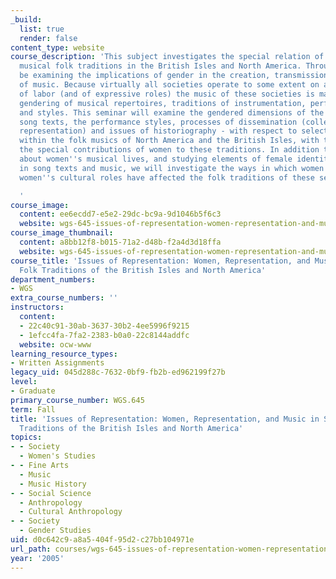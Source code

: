 ```yaml
---
_build:
  list: true
  render: false
content_type: website
course_description: 'This subject investigates the special relation of women to several
  musical folk traditions in the British Isles and North America. Throughout, we will
  be examining the implications of gender in the creation, transmission, and performance
  of music. Because virtually all societies operate to some extent on a gendered division
  of labor (and of expressive roles) the music of these societies is marked by the
  gendering of musical repertoires, traditions of instrumentation, performance settings,
  and styles. This seminar will examine the gendered dimensions of the music - the
  song texts, the performance styles, processes of dissemination (collection, literary
  representation) and issues of historiography - with respect to selected traditions
  within the folk musics of North America and the British Isles, with the aim of analyzing
  the special contributions of women to these traditions. In addition to telling stories
  about women''s musical lives, and studying elements of female identity and subjectivity
  in song texts and music, we will investigate the ways in which women''s work and
  women''s cultural roles have affected the folk traditions of these several countries.

  '
course_image:
  content: ee6ecdd7-e5e2-29dc-bc9a-9d1046b5f6c3
  website: wgs-645-issues-of-representation-women-representation-and-music-in-selected-folk-traditions-of-the-british-isles-and-north-america-fall-2005
course_image_thumbnail:
  content: a8bb12f8-b015-71a2-d48b-f2a4d3d18ffa
  website: wgs-645-issues-of-representation-women-representation-and-music-in-selected-folk-traditions-of-the-british-isles-and-north-america-fall-2005
course_title: 'Issues of Representation: Women, Representation, and Music in Selected
  Folk Traditions of the British Isles and North America'
department_numbers:
- WGS
extra_course_numbers: ''
instructors:
  content:
  - 22c40c91-30ab-3637-30b2-4ee5996f9215
  - 1efcc4fa-7fa2-2383-b0a0-22c8144addfc
  website: ocw-www
learning_resource_types:
- Written Assignments
legacy_uid: 045d288c-7632-0bf9-fb2b-ed962199f27b
level:
- Graduate
primary_course_number: WGS.645
term: Fall
title: 'Issues of Representation: Women, Representation, and Music in Selected Folk
  Traditions of the British Isles and North America'
topics:
- - Society
  - Women's Studies
- - Fine Arts
  - Music
  - Music History
- - Social Science
  - Anthropology
  - Cultural Anthropology
- - Society
  - Gender Studies
uid: d0c642c9-a8a5-404f-95d2-c27bb104971e
url_path: courses/wgs-645-issues-of-representation-women-representation-and-music-in-selected-folk-traditions-of-the-british-isles-and-north-america-fall-2005
year: '2005'
---
```

